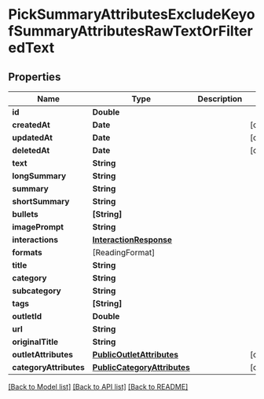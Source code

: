 # PickSummaryAttributesExcludeKeyofSummaryAttributesRawTextOrFilteredText

## Properties
Name | Type | Description | Notes
------------ | ------------- | ------------- | -------------
**id** | **Double** |  | 
**createdAt** | **Date** |  | [optional] 
**updatedAt** | **Date** |  | [optional] 
**deletedAt** | **Date** |  | [optional] 
**text** | **String** |  | 
**longSummary** | **String** |  | 
**summary** | **String** |  | 
**shortSummary** | **String** |  | 
**bullets** | **[String]** |  | 
**imagePrompt** | **String** |  | 
**interactions** | [**InteractionResponse**](InteractionResponse.md) |  | 
**formats** | [ReadingFormat] |  | 
**title** | **String** |  | 
**category** | **String** |  | 
**subcategory** | **String** |  | 
**tags** | **[String]** |  | 
**outletId** | **Double** |  | 
**url** | **String** |  | 
**originalTitle** | **String** |  | 
**outletAttributes** | [**PublicOutletAttributes**](PublicOutletAttributes.md) |  | [optional] 
**categoryAttributes** | [**PublicCategoryAttributes**](PublicCategoryAttributes.md) |  | [optional] 

[[Back to Model list]](../README.md#documentation-for-models) [[Back to API list]](../README.md#documentation-for-api-endpoints) [[Back to README]](../README.md)


